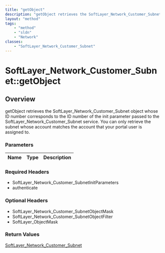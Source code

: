 ```yaml
---
title: "getObject"
description: "getObject retrieves the SoftLayer_Network_Customer_Subnet object whose ID number corresponds to the ID number of the ini... "
layout: "method"
tags:
    - "method"
    - "sldn"
    - "Network"
classes:
    - "SoftLayer_Network_Customer_Subnet"
---
```

# SoftLayer_Network_Customer_Subnet::getObject
## Overview 
getObject retrieves the SoftLayer_Network_Customer_Subnet object whose ID number corresponds to the ID number of the init parameter passed to the SoftLayer_Network_Customer_Subnet service. You can only retrieve the subnet whose account matches the account that your portal user is assigned to. 

### Parameters 
|Name | Type | Description |
| --- | --- | --- |


### Required Headers
* SoftLayer_Network_Customer_SubnetInitParameters
* authenticate

### Optional Headers
* SoftLayer_Network_Customer_SubnetObjectMask
* SoftLayer_Network_Customer_SubnetObjectFilter
* SoftLayer_ObjectMask

### Return Values
<a href='/reference/datatypes/SoftLayer_Network_Customer_Subnet'>SoftLayer_Network_Customer_Subnet </a>

